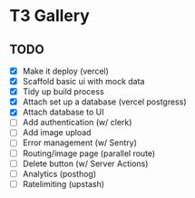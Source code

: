 # T3 Gallery

## TODO

- [x] Make it deploy (vercel)
- [x] Scaffold basic ui with mock data
- [x] Tidy up build process
- [x] Attach set up a database (vercel postgress)
- [x] Attach database to UI
- [ ] Add authentication (w/ clerk)
- [ ] Add image upload
- [ ] Error management (w/ Sentry)
- [ ] Routing/image page (parallel route)
- [ ] Delete button (w/ Server Actions)
- [ ] Analytics (posthog)
- [ ] Ratelimiting (upstash)
